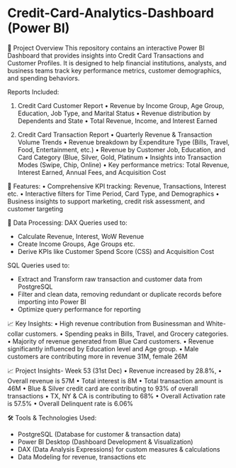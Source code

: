 # Credit-Card-Analytics-Dashboard (Power BI)
📁 Project Overview
This repository contains an interactive Power BI Dashboard that provides insights into Credit Card Transactions and Customer Profiles.
It is designed to help financial institutions, analysts, and business teams track key performance metrics, customer demographics, and spending behaviors.

Reports Included:
1. Credit Card Customer Report 
• Revenue by Income Group, Age Group, Education, Job Type, and Marital Status
• Revenue distribution by Dependents and State
• Total Revenue, Income, and Interest Earned

2. Credit Card Transaction Report 
• Quarterly Revenue & Transaction Volume Trends
• Revenue breakdown by Expenditure Type (Bills, Travel, Food, Entertainment, etc.)
• Revenue by Customer Job, Education, and Card Category (Blue, Silver, Gold, Platinum
• Insights into Transaction Modes (Swipe, Chip, Online)
• Key performance metrics: Total Revenue, Interest Earned, Annual Fees, and Acquisition Cost

🚀 Features:
• Comprehensive KPI tracking: Revenue, Transactions, Interest etc.
• Interactive filters for Time Period, Card Type, and Demographics
• Business insights to support marketing, credit risk assessment, and customer targeting

🔹 Data Processing:
DAX Queries used to:
- Calculate Revenue, Interest, WoW Revenue
- Create Income Groups, Age Groups etc.
- Derive KPIs like Customer Spend Score (CSS) and Acquisition Cost

SQL Queries used to:
- Extract and Transform raw transaction and customer data from PostgreSQL
- Filter and clean data, removing redundant or duplicate records before importing into Power BI
- Optimize query performance for reporting

📈 Key Insights:
• High revenue contribution from Businessman and White-collar customers.
• Spending peaks in Bills, Travel, and Grocery categories.
• Majority of revenue generated from Blue Card customers.
• Revenue significantly influenced by Education level and Age group.
• Male customers are contributing more in revenue 31M, female 26M

📈 Project Insights- Week 53 (31st Dec)
• Revenue increased by 28.8%,
• Overall revenue is 57M
• Total interest is 8M
• Total transaction amount is 46M
• Blue & Silver credit card are contributing to 93% of overall transactions
• TX, NY & CA is contributing to 68%
• Overall Activation rate is 57.5%
• Overall Delinquent rate is 6.06%

🛠️ Tools & Technologies Used:
- PostgreSQL (Database for customer & transaction data)
- Power BI Desktop (Dashboard Development & Visualization)
- DAX (Data Analysis Expressions) for custom measures & calculations
- Data Modeling for revenue, transactions etc

